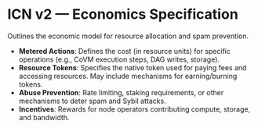 # ICN v2 — Economics Specification

Outlines the economic model for resource allocation and spam prevention.

- **Metered Actions**: Defines the cost (in resource units) for specific operations (e.g., CoVM execution steps, DAG writes, storage).
- **Resource Tokens**: Specifies the native token used for paying fees and accessing resources. May include mechanisms for earning/burning tokens.
- **Abuse Prevention**: Rate limiting, staking requirements, or other mechanisms to deter spam and Sybil attacks.
- **Incentives**: Rewards for node operators contributing compute, storage, and bandwidth. 